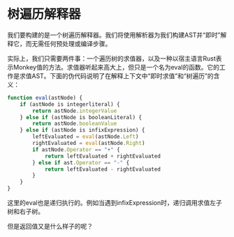 # 树遍历解释器

我们要构建的是一个树遍历解释器。我们将使用解析器为我们构建AST并“即时”解释它，而无需任何预处理或编译步骤。

实际上，我们只需要两件事：一个遍历树的求值器，以及一种以宿主语言Rust表示Monkey值的方法。求值器听起来高大上，但只是一个名为eval的函数。它的工作是求值AST。下面的伪代码说明了在解释上下文中“即时求值”和“树遍历”的含义：

```js
function eval(astNode) {
    if (astNode is integerliteral) {
        return astNode.integerValue
    } else if (astNode is booleanLiteral) {
        return astNode.booleanValue
    } else if (astNode is infixExpression) {
        leftEvaluated = eval(astNode.Left) 
        rightEvaluated = eval(astNode.Right)
        if astNode.Operator == "+" {
            return leftEvaluated + rightEvaluated
        } else if ast.Operator == "-" {
            return leftEvaluated - rightEvaluated
        } 
    }
}
```

这里的eval也是递归执行的。例如当遇到infixExpression时，递归调用求值左子树和右子树。

但是返回值又是什么样子的呢？